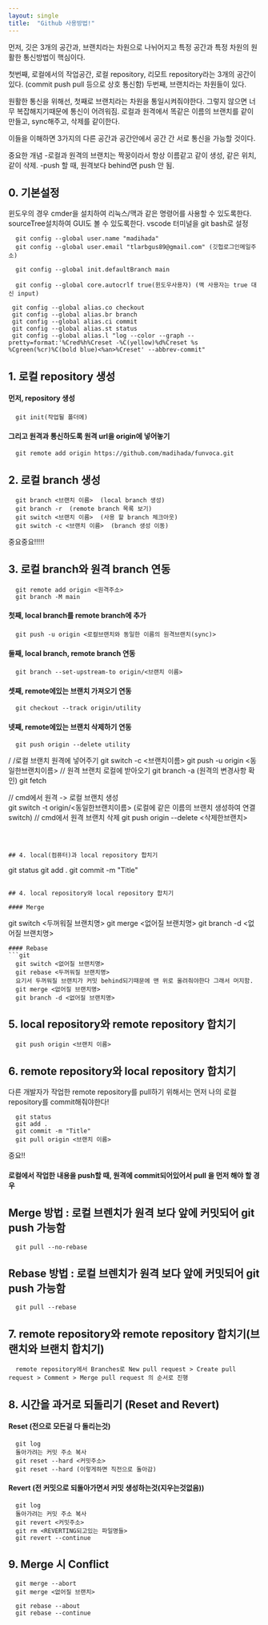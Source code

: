 ```yaml
---
layout: single
title:  "Github 사용방법!"
---
```


먼저, 깃은 3개의 공간과, 브랜치라는 차원으로 나뉘어지고 특정 공간과 특정 차원의 원활한 통신방법이 핵심이다.

첫번째, 로컬에서의 작업공간, 로컬 repository, 리모트 repository라는 3개의 공간이 있다. (commit push pull 등으로 상호 통신함)
두번째, 브랜치라는 차원들이 있다.

원활한 통신을 위해선, 첫째로 브랜치라는 차원을 통일시켜줘야한다. 그렇지 않으면 너무 복잡해지기때문에 통신이 어려워짐.
로컬과 원격에서 똑같은 이름의 브랜치를 같이 만들고, sync해주고, 삭제를 같이한다.

이들을 이해하면 3가지의 다른 공간과 공간안에서 공간 간 서로 통신을 가능할 것이다. 


중요한 개념
-로컬과 원격의 브랜치는 짝꿍이라서 항상 이름같고 같이 생성, 같은 위치, 같이 삭제.
-push 할 때, 원격보다 behind면 push 안 됨.

## 0. 기본설정
윈도우의 경우 cmder을 설치하여 리눅스/맥과 같은 명령어를 사용할 수 있도록한다.
sourceTree설치하여 GUI도 볼 수 있도록한다.
vscode 터미널을 git bash로 설정
 

```
  git config --global user.name "madihada"
  git config --global user.email "tlarbgus89@gmail.com" (깃헙로그인메일주소)
```
```
  git config --global init.defaultBranch main
```
```
  git config --global core.autocrlf true(윈도우사용자) (맥 사용자는 true 대신 input)
```
```
 git config --global alias.co checkout
 git config --global alias.br branch
 git config --global alias.ci commit
 git config --global alias.st status
 git config --global alias.l "log --color --graph --pretty=format:'%Cred%h%Creset -%C(yellow)%d%Creset %s %Cgreen(%cr)%C(bold blue)<%an>%Creset' --abbrev-commit"
```



## 1. 로컬 repository 생성
#### 먼저, repository 생성
```
  git init(작업될 폴더에)
```
#### 그리고 원격과 통신하도록 원격 url을 origin에 넣어놓기
```
  git remote add origin https://github.com/madihada/funvoca.git
```



## 2. 로컬 branch 생성
```
  git branch <브랜치 이름>  (local branch 생성)
  git branch -r  (remote branch 목록 보기)
  git switch <브랜치 이름>  (사용 할 branch 체크아웃)
  git switch -c <브랜치 이름>  (branch 생성 이동)
```


중요중요!!!!!
## 3. 로컬 branch와 원격 branch 연동
```
  git remote add origin <원격주소>
  git branch -M main
```
#### 첫째, local branch를 remote branch에 추가
```
  git push -u origin <로컬브랜치와 동일한 이름의 원격브랜치(sync)> 
```
#### 둘째, local branch, remote branch 연동
```
  git branch --set-upstream-to origin/<브랜치 이름> 
```  
#### 셋째, remote에있는 브랜치 가져오기 연동
```
  git checkout --track origin/utility
```
#### 넷째, remote에있는 브랜치 삭제하기 연동
```
  git push origin --delete utility
```
  / /로컬 브랜치 원격에 넣어주기
  git switch -c <브랜치이름>
  git push -u origin <동일한브랜치이름>
  // 원격 브랜치 로컬에 받아오기
  git branch -a (원격의 변경사항 확인)
  git fetch
  
  
  // cmd에서 원격 -> 로컬 브랜치 생성  
  git switch -t origin/<동일한브랜치이름> (로컬에 같은 이름의 브랜치 생성하여 연결 switch)
  // cmd에서 원격 브랜치 삭제
  git push origin --delete <삭제한브랜치>
``` 



## 4. local(컴퓨터)과 local repository 합치기
```
  git status
  git add .
  git commit -m "Title"
```  

## 4. local repository와 local repository 합치기

#### Merge
```
  git switch <두꺼워질 브랜치명>
  git merge <없어질 브랜치명>
  git branch -d <없어질 브랜치명>
```  
#### Rebase
```git
  git switch <없어질 브랜치명>
  git rebase <두꺼워질 브랜치명>
  요기서 두꺼워질 브랜치가 커밋 behind되기때문에 맨 위로 올려줘야한다 그래서 머지함.
  git merge <없어질 브랜치명>
  git branch -d <없어질 브랜치명>
```

## 5. local repository와 remote repository 합치기 
```
  git push origin <브랜치 이름> 
```  



## 6. remote repository와 local repository 합치기
다른 개발자가 작업한 remote repository를 pull하기 위해서는 먼저 나의 로컬 repository를 commit해줘야한다!
```
  git status
  git add .
  git commit -m "Title"
  git pull origin <브랜치 이름> 
``` 
중요!!
#### 로컬에서 작업한 내용을 push할 때, 원격에 commit되어있어서 pull 을 먼저 해야 할 경우
## Merge 방법 : 로컬 브렌치가 원격 보다 앞에 커밋되어 git push 가능함
```
  git pull --no-rebase
```  
## Rebase 방법 : 로컬 브렌치가 원격 보다 앞에 커밋되어 git push 가능함
```
  git pull --rebase
```  


## 7. remote repository와 remote repository 합치기(브랜치와 브랜치 합치기)
```
  remote repository에서 Branches로 New pull request > Create pull request > Comment > Merge pull request 의 순서로 진행
```  

## 8. 시간을 과거로 되돌리기 (Reset and Revert)

#### Reset (전으로 모든걸 다 돌리는것)
```
  git log
  돌아가려는 커밋 주소 복사
  git reset --hard <커밋주소>
  git reset --hard (이렇게하면 직전으로 돌아감)
``` 
#### Revert (전 커밋으로 되돌아가면서 커밋 생성하는것(지우는것없음))
```
  git log
  돌아가려는 커밋 주소 복사
  git revert <커밋주소>
  git rm <REVERTING되고있는 파일명들>
  git revert --continue
```

## 9. Merge 시 Conflict
```
  git merge --abort
  git merge <없어질 브랜치> 
  
  git rebase --about
  git rebase --continue
```
